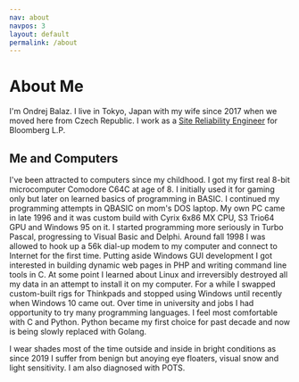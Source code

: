 ```yaml
---
nav: about
navpos: 3
layout: default
permalink: /about
---
```


# About Me

I'm Ondrej Balaz. I live in Tokyo, Japan with my wife since 2017 when we moved
here from Czech Republic. I work as a [Site Reliability Engineer][1] for
Bloomberg L.P.

## Me and Computers
I've been attracted to computers since my childhood. I got my first real 8-bit
microcomputer Comodore C64C at age of 8. I initially used it for gaming only
but later on learned basics of programming in BASIC. I continued my programming
attempts in QBASIC on mom's DOS laptop. My own PC came in late 1996 and it was
custom build with Cyrix 6x86 MX CPU, S3 Trio64 GPU and Windows 95 on it. I
started programming more seriously in Turbo Pascal, progressing to Visual Basic
and Delphi. Around fall 1998 I was allowed to hook up a 56k dial-up modem to my
computer and connect to Internet for the first time. Putting aside Windows GUI
development I got interested in building dynamic web pages in PHP and writing
command line tools in C. At some point I learned about Linux and irreversibly
destroyed all my data in an attempt to install it on my computer. For a while I
swapped custom-built rigs for Thinkpads and stopped using Windows until
recently when Windows 10 came out. Over time in university and jobs I had
opportunity to try many programming languages. I feel most comfortable with C
and Python. Python became my first choice for past decade and now is being
slowly replaced with Golang.

I wear shades most of the time outside and inside in bright conditions as since
2019 I suffer from benign but anoying eye floaters, visual snow and light
sensitivity. I am also diagnosed with POTS.

[1]:https://en.wikipedia.org/wiki/Site_Reliability_Engineering
